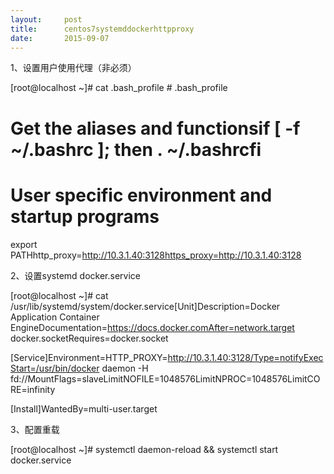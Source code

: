 ```yaml
---
layout:     post
title:      centos7systemddockerhttpproxy
date:       2015-09-07
---
```

1、设置用户使用代理（非必须）

[root@localhost ~]# cat .bash_profile # .bash_profile

# Get the aliases and functionsif [ -f ~/.bashrc ]; then	. ~/.bashrcfi

# User specific environment and startup programs

export PATHhttp_proxy=http://10.3.1.40:3128https_proxy=http://10.3.1.40:3128

2、设置systemd docker.service

[root@localhost ~]# cat /usr/lib/systemd/system/docker.service[Unit]Description=Docker Application Container EngineDocumentation=https://docs.docker.comAfter=network.target docker.socketRequires=docker.socket

[Service]Environment=HTTP_PROXY=http://10.3.1.40:3128/Type=notifyExecStart=/usr/bin/docker daemon -H fd://MountFlags=slaveLimitNOFILE=1048576LimitNPROC=1048576LimitCORE=infinity

[Install]WantedBy=multi-user.target

3、配置重载

[root@localhost ~]# systemctl daemon-reload && systemctl start docker.service
